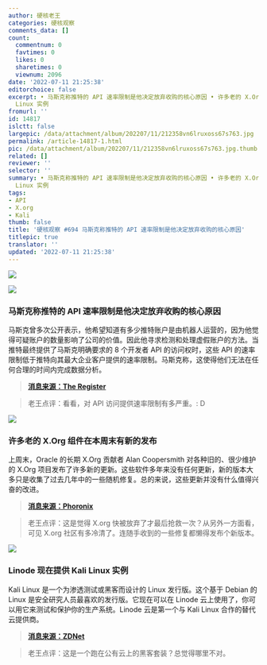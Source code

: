 ```yaml
---
author: 硬核老王
categories: 硬核观察
comments_data: []
count:
  commentnum: 0
  favtimes: 0
  likes: 0
  sharetimes: 0
  viewnum: 2096
date: '2022-07-11 21:25:38'
editorchoice: false
excerpt: • 马斯克称推特的 API 速率限制是他决定放弃收购的核心原因 • 许多老的 X.Org 组件在本周末有新的发布 • Linode 现在提供 Kali
  Linux 实例
fromurl: ''
id: 14817
islctt: false
largepic: /data/attachment/album/202207/11/212358vn6lruxoss67s763.jpg
permalink: /article-14817-1.html
pic: /data/attachment/album/202207/11/212358vn6lruxoss67s763.jpg.thumb.jpg
related: []
reviewer: ''
selector: ''
summary: • 马斯克称推特的 API 速率限制是他决定放弃收购的核心原因 • 许多老的 X.Org 组件在本周末有新的发布 • Linode 现在提供 Kali
  Linux 实例
tags:
- API
- X.org
- Kali
thumb: false
title: '硬核观察 #694 马斯克称推特的 API 速率限制是他决定放弃收购的核心原因'
titlepic: true
translator: ''
updated: '2022-07-11 21:25:38'
---
```


![](/data/attachment/album/202207/11/212358vn6lruxoss67s763.jpg)


![](/data/attachment/album/202207/11/212431w04yn4yxkd7qy3gx.jpg)


### 马斯克称推特的 API 速率限制是他决定放弃收购的核心原因


马斯克曾多次公开表示，他希望知道有多少推特账户是由机器人运营的，因为他觉得可疑账户的数量影响了公司的价值。因此他寻求检测和处理虚假账户的方法。当推特最终提供了马斯克明确要求的 8 个开发者 API 的访问权时，这些 API 的速率限制低于推特向其最大企业客户提供的速率限制。马斯克称，这使得他们无法在任何合理的时间内完成数据分析。



> 
> **[消息来源：The Register](https://www.theregister.com/2022/07/11/twitter_apis_elon_musk_acquisition/)**
> 
> 
> 



> 
> 老王点评：看看，对 API 访问提供速率限制有多严重。: D
> 
> 
> 


![](/data/attachment/album/202207/11/212445gddqc9b4di7fjcvt.jpg)


### 许多老的 X.Org 组件在本周末有新的发布


上周末，Oracle 的长期 X.Org 贡献者 Alan Coopersmith 对各种旧的、很少维护的 X.Org 项目发布了许多新的更新。这些软件多年来没有任何更新，新的版本大多只是收集了过去几年中的一些随机修复。总的来说，这些更新并没有什么值得兴奋的改进。



> 
> **[消息来源：Phoronix](https://www.phoronix.com/scan.php?page=news_item&px=Xorg-July-2022-Update)**
> 
> 
> 



> 
> 老王点评：这是觉得 X.org 快被放弃了才最后抢救一次？从另外一方面看，可见 X.org 社区有多冷清了。连随手收到的一些修复都懒得发布个新版本。
> 
> 
> 


![](/data/attachment/album/202207/11/212520uet2trznuivtrriv.jpg)


### Linode 现在提供 Kali Linux 实例


Kali Linux 是一个为渗透测试或黑客而设计的 Linux 发行版。这个基于 Debian 的 Linux 是安全研究人员最喜欢的发行版。它现在可以在 Linode 云上使用了，你可以用它来测试和保护你的生产系统。Linode 云是第一个与 Kali Linux 合作的替代云提供商。



> 
> **[消息来源：ZDNet](https://www.zdnet.com/article/akamai-linode-now-offers-kali-linux-instances/)**
> 
> 
> 



> 
> 老王点评：这是一个跑在公有云上的黑客套装？总觉得哪里不对。
> 
> 
>